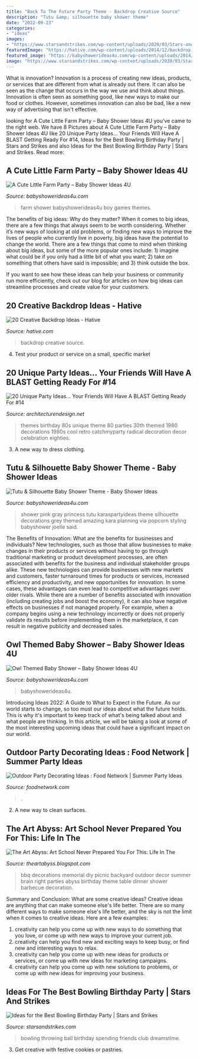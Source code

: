 ```yaml
---
title: "Back To The Future Party Theme - Backdrop Creative Source"
description: "Tutu &amp; silhouette baby shower theme"
date: "2022-09-23"
categories:
- "ideas"
images:
- "https://www.starsandstrikes.com/wp-content/uploads/2020/03/Stars-and-Strikes_Ideas-for-the-Best-Bowling-Birthday-Party_IMAGE1.jpeg"
featuredImage: "https://hative.com/wp-content/uploads/2014/12/backdrop-ideas/5-creative-backdrop-ideas.jpg"
featured_image: "https://babyshowerideas4u.com/wp-content/uploads/2014/02/197638_10151338347461324_672423923_n_600x900.jpg"
image: "https://www.starsandstrikes.com/wp-content/uploads/2020/03/Stars-and-Strikes_Ideas-for-the-Best-Bowling-Birthday-Party_IMAGE1.jpeg"
---
```



What is innovation?
Innovation is a process of creating new ideas, products, or services that are different from what is already out there. It can also be seen as the change that occurs in the way we use and think about things. Innovation is often seen as something good, like new ways to make our food or clothes. However, sometimes innovation can also be bad, like a new way of advertising that isn't effective.

	

		
looking for A Cute Little Farm Party – Baby Shower Ideas 4U you've came to the right web. We have 8 Pictures about A Cute Little Farm Party – Baby Shower Ideas 4U like 20 Unique Party Ideas… Your Friends Will Have A BLAST Getting Ready For #14, Ideas for the Best Bowling Birthday Party | Stars and Strikes and also Ideas for the Best Bowling Birthday Party | Stars and Strikes. Read more:
		
    
## A Cute Little Farm Party – Baby Shower Ideas 4U

<img loading=lazy src="https://babyshowerideas4u.com/wp-content/uploads/2014/01/via_babyshowerideas4u_17.jpg" onerror="this.onerror=null;this.src='https://tse2.mm.bing.net/th?id=OIP.az9nIMS1OhiiUEJ6Z219qQHaLH&amp;pid=15.1';" alt="A Cute Little Farm Party – Baby Shower Ideas 4U">

_Source: babyshowerideas4u.com_

>farm shower babyshowerideas4u boy games themes. 

	

The benefits of big ideas: Why do they matter?
When it comes to big ideas, there are a few things that always seem to be worth considering. Whether it’s new ways of looking at old problems, or finding new ways to improve the lives of people who currently live in poverty, big ideas have the potential to change the world.
There are a few things that come to mind when thinking about big ideas, but some of the more popular ones include: 1) imagine what could be if you only had a little bit of what you want; 2) take on something that others have said is impossible; and 3) think outside the box.

If you want to see how these ideas can help your business or community run more efficiently, check out our blog for articles on how big ideas can streamline processes and create value for your customers.

    
## 20 Creative Backdrop Ideas - Hative

<img loading=lazy src="https://hative.com/wp-content/uploads/2014/12/backdrop-ideas/5-creative-backdrop-ideas.jpg" onerror="this.onerror=null;this.src='https://tse2.mm.bing.net/th?id=OIP.aL7U0_YIQdbAzbS8mo4zwwHaLI&amp;pid=15.1';" alt="20 Creative Backdrop Ideas - Hative">

_Source: hative.com_

>backdrop creative source. 

	

4. Test your product or service on a small, specific market

    
## 20 Unique Party Ideas… Your Friends Will Have A BLAST Getting Ready For #14

<img loading=lazy src="http://cdn.architecturendesign.net/wp-content/uploads/2016/05/AD-Unique-Party-Themes-17.jpg" onerror="this.onerror=null;this.src='https://tse2.mm.bing.net/th?id=OIP.i76PH9WirgDAGQYCyvdlAQHaQ-&amp;pid=15.1';" alt="20 Unique Party Ideas… Your Friends Will Have A BLAST Getting Ready For #14">

_Source: architecturendesign.net_

>themes birthday 80s unique theme 80 parties 30th themed 1980 decorations 1980s cool retro catchmyparty radical decoration decor celebration eighties. 

	

3. A new way to dress clothing.

    
## Tutu &amp; Silhouette Baby Shower Theme - Baby Shower Ideas

<img loading=lazy src="https://babyshowerideas4u.com/wp-content/uploads/2014/02/197638_10151338347461324_672423923_n_600x900.jpg" onerror="this.onerror=null;this.src='https://tse2.mm.bing.net/th?id=OIP.WXQK6LJhKIgWN3I7213mEwHaLH&amp;pid=15.1';" alt="Tutu &amp; Silhouette Baby Shower Theme - Baby Shower Ideas">

_Source: babyshowerideas4u.com_

>shower pink gray princess tutu karaspartyideas theme silhouette decorations grey themed amazing kara planning via popcorn styling babyshower joelle said. 

	

The Benefits of Innovation: What are the benefits for businesses and individuals?
New technologies, such as those that allow businesses to make changes in their products or services without having to go through traditional marketing or product development processes, are often associated with benefits for the business and individual stakeholder groups alike. These new technologies can provide businesses with new markets and customers, faster turnaround times for products or services, increased efficiency and productivity, and new opportunities for innovation. In some cases, these advantages can even lead to competitive advantages over older rivals.
While there are a number of benefits associated with innovation (including creating jobs and boost the economy), it can also have negative effects on businesses if not managed properly. For example, when a company begins using a new technology incorrectly or does not properly validate its results before implementing them in the marketplace, it can result in negative publicity and decreased sales.

    
## Owl Themed Baby Shower – Baby Shower Ideas 4U

<img loading=lazy src="https://babyshowerideas4u.com/wp-content/uploads/2014/05/Owl-Themed-Baby-Shower-Tablescape.jpg" onerror="this.onerror=null;this.src='https://tse2.mm.bing.net/th?id=OIP.tIyCn_fDdO4ZGCj4NZfrhQHaLZ&amp;pid=15.1';" alt="Owl Themed Baby Shower – Baby Shower Ideas 4U">

_Source: babyshowerideas4u.com_

>babyshowerideas4u. 

	

Introducing Ideas 2022: A Guide to What to Expect in the Future. As our world starts to change, so too must our ideas about what the future holds. This is why it's important to keep track of what's being talked about and what people are thinking. In this article, we will be taking a look at some of the most interesting upcoming ideas that could have a significant impact on our world.

    
## Outdoor Party Decorating Ideas : Food Network | Summer Party Ideas

<img loading=lazy src="https://food.fnr.sndimg.com/content/dam/images/food/fullset/2012/4/10/0/summerparties_party-ready-spaces6_s4x3.jpg.rend.hgtvcom.616.822.suffix/1371606348541.jpeg" onerror="this.onerror=null;this.src='https://tse3.mm.bing.net/th?id=OIP.e3M5rZU_-5T6m1oVbLwWLAHaJ4&amp;pid=15.1';" alt="Outdoor Party Decorating Ideas : Food Network | Summer Party Ideas">

_Source: foodnetwork.com_

>. 

	

2. A new way to clean surfaces.

    
## The Art Abyss: Art School Never Prepared You For This: Life In The

<img loading=lazy src="http://2.bp.blogspot.com/-pkx7ra9abk8/UaVlH-5vzxI/AAAAAAAAHqQ/RZNOyM7iumE/s1600/DIY+Vintage+Memorial+Day+BBQ+Decorations+10.png" onerror="this.onerror=null;this.src='https://tse1.mm.bing.net/th?id=OIP.yJC8uMtJhgAw61cI3O5iaQHaOl&amp;pid=15.1';" alt="The Art Abyss: Art School Never Prepared You For This: Life In The">

_Source: theartabyss.blogspot.com_

>bbq decorations memorial diy picnic backyard outdoor decor summer brain right parties abyss birthday theme table dinner shower barbecue decoration. 

	

Summary and Conclusion: What are some creative ideas?
Creative ideas are anything that can make someone else's life better. There are so many different ways to make someone else's life better, and the sky is not the limit when it comes to creative ideas. Here are a few examples: 
1) creativity can help you come up with new ways to do something that you love, or come up with new ways to improve your current job. 
2) creativity can help you find new and exciting ways to keep busy, or find new and interesting ways to relax. 
3) creativity can help you come up with new ideas for products or services, or come up with new ideas for marketing campaigns. 
4) creativity can help you come up with new solutions to problems, or come up with new ideas for improving your business.

    
## Ideas For The Best Bowling Birthday Party | Stars And Strikes

<img loading=lazy src="https://www.starsandstrikes.com/wp-content/uploads/2020/03/Stars-and-Strikes_Ideas-for-the-Best-Bowling-Birthday-Party_IMAGE1.jpeg" onerror="this.onerror=null;this.src='https://tse2.mm.bing.net/th?id=OIP.tExCwNgAslSV4h2MQBarqQHaE8&amp;pid=15.1';" alt="Ideas for the Best Bowling Birthday Party | Stars and Strikes">

_Source: starsandstrikes.com_

>bowling throwing ball birthday spending friends club dreamstime. 

	

3. Get creative with festive cookies or pastries.

